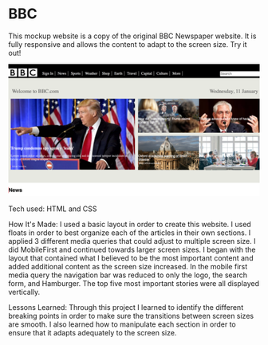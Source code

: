 # BBC


This mockup website is a copy of the original BBC Newspaper website. It is fully responsive and allows the content to adapt to the screen size. Try it out!

<!-- Link to project: -->

![BBC Screenshot](/BBC.png)



Tech used: HTML and CSS

How It's Made:
I used a basic layout in order to create this website. I used floats in order to best organize each of the articles in their own sections. I applied 3 different media queries that could adjust to multiple screen size. I did MobileFirst and continued towards larger screen sizes. I began with the layout that contained what I believed to be the most important content and added additional content as the screen size increased. In the mobile first media query the navigation bar was reduced to only the logo, the search form, and  Hamburger. The top five most important stories were all displayed vertically.  


Lessons Learned:
Through this project I learned to identify the different breaking points in order to make sure the transitions between screen sizes are smooth. I also learned how to manipulate each section in order to ensure that it adapts adequately to the screen size.
